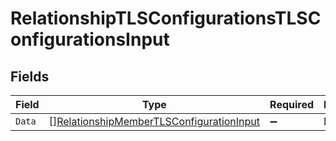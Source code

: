 # RelationshipTLSConfigurationsTLSConfigurationsInput


## Fields

| Field                                                                                                       | Type                                                                                                        | Required                                                                                                    | Description                                                                                                 |
| ----------------------------------------------------------------------------------------------------------- | ----------------------------------------------------------------------------------------------------------- | ----------------------------------------------------------------------------------------------------------- | ----------------------------------------------------------------------------------------------------------- |
| `Data`                                                                                                      | [][RelationshipMemberTLSConfigurationInput](../../models/shared/relationshipmembertlsconfigurationinput.md) | :heavy_minus_sign:                                                                                          | N/A                                                                                                         |